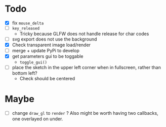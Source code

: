 # Todo

- [x] fix `mouse_delta`
- [ ] `key_released`
  - Tricky because GLFW does not handle release for char codes
- [ ] svg export does not use the background
- [x] Check transparent image load/render
- [ ] merge + update PyPi to develop
- [x] get parameters gui to be toggable
  - `toggle_gui()`
- [ ] place the sketch in the upper left corner when in fullscreen, rather than bottom left?
  - Check should be centered
  
# Maybe
- [ ] change `draw_gl` to `render` ? Also might be worth having two callbacks, one overlayed on under. 
